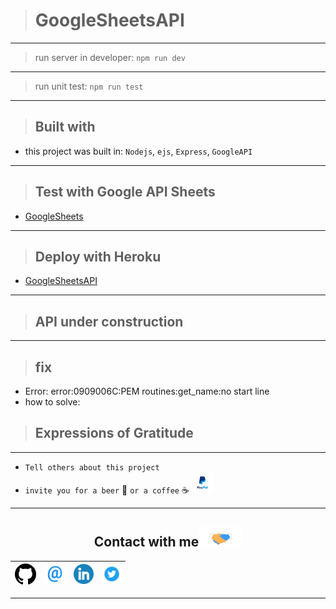 > # GoogleSheetsAPI
---
> run server in developer: `npm run dev`
---
> run unit test: `npm run test`
---
> ## Built with
* this project was built in: `Nodejs`, `ejs`, `Express`, `GoogleAPI`
---
> ## Test with Google API Sheets
* [GoogleSheets](https://docs.google.com/spreadsheets/d/1IwI4STY9b5Q5rglBCSQSmJc8rGexfYQvyzdXai-B7i0/edit#gid=0)
---
> ## Deploy with Heroku
* [GoogleSheetsAPI](https://test-googlesheetsapi.herokuapp.com/)
---
> ## API under construction

---
> ## fix
* Error: error:0909006C:PEM routines:get_name:no start line
* how to solve:
> ## Expressions of Gratitude
---
* `Tell others about this project`
* `invite you for a beer` 🍺 `or a coffee` ☕ [<img src="https://github.com/ricardo1470/MEVN/blob/main/src/public/images/paypal.png" alt="Github logo" width="34">](https://paypal.me/ricardo1470?locale.x=es_XC)
---

<div align="center">
<h2>
    Contact with me<img src="https://github.com/ricardo1470/MEVN/blob/main/src/public/images/Handshake.gif"  alt="handshake" height="32px">
</h2>

| [<img src="https://github.com/ricardo1470/MEVN/blob/main/src/public/images/GitHub.png" alt="Github logo" width="34">](https://github.com/ricardo1470/README/blob/master/README.md) | [<img src="https://github.com/ricardo1470/MEVN/blob/main/src/public/images/email.png" alt="email logo" height="32">](mailto:ricardo.alfonso.camayo@gmail.com) | [<img src="https://github.com/ricardo1470/MEVN/blob/main/src/public/images/linkedin-icon.png" alt="Linkedin Logo" width="32">](https://www.linkedin.com/in/ricardo-alfonso-camayo/) | [<img src="https://github.com/ricardo1470/MEVN/blob/main/src/public/images/twitter.png" alt="Twitter Logo" width="30">](https://twitter.com/RICARDO1470) |
|:---:|:---:|:---:|:---:|

</div>

---
